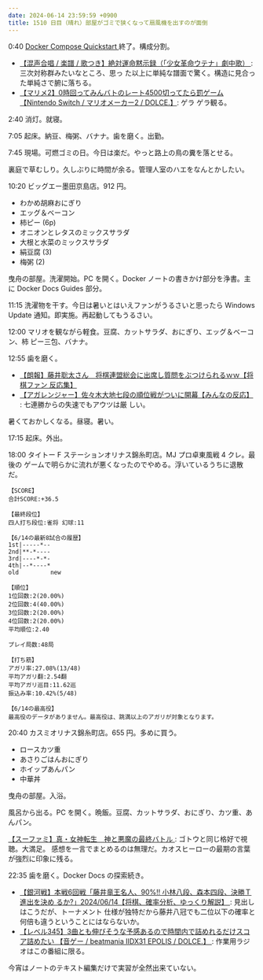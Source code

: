 ```yaml
---
date: 2024-06-14 23:59:59 +0900
title: 1510 日目（晴れ）部屋がゴミで狭くなって扇風機を出すのが面倒
---
```


0:40 [Docker Compose Quickstart
](https://docs.docker.com/compose/gettingstarted/) 終了。構成分割。

* [【混声合唱 / 楽譜 / 歌つき】絶対運命黙示録（「少女革命ウテナ」劇中歌）
  ](https://www.youtube.com/watch?v=-tyQKaa54Bo): 三次対称群みたいなところ、思っ
  た以上に単純な譜面で驚く。構造に見合った単純さで腑に落ちる。
* [【マリメ2】0時回ってみんバトのレート4500切ってたら罰ゲーム【Nintendo Switch /
  マリオメーカー2 / DOLCE.】](https://www.youtube.com/watch?v=CByfzCAI8Vs): ゲラ
  ゲラ観る。

2:40 消灯。就寝。

7:05 起床。納豆、梅粥、バナナ。歯を磨く。出勤。

7:45 現場。可燃ゴミの日。今日は楽だ。やっと路上の鳥の糞を落とせる。

裏庭で草むしり。久しぶりに時間が余る。管理人室のハエをなんとかしたい。

10:20 ビッグエー墨田京島店。912 円。

* わかめ胡麻おにぎり
* エッグ＆ベーコン
* 柿ピー (6p)
* オニオンとレタスのミックスサラダ
* 大根と水菜のミックスサラダ
* 絹豆腐 (3)
* 梅粥 (2)

曳舟の部屋。洗濯開始。PC を開く。Docker ノートの書きかけ部分を浄書。主に Docker
Docs Guides 部分。

11:15 洗濯物を干す。今日は暑いとはいえファンがうるさいと思ったら Windows Update
通知。即実施。再起動してもうるさい。

12:00 マリオを観ながら軽食。豆腐、カットサラダ、おにぎり、エッグ＆ベーコン、柿
ピー三包、バナナ。

12:55 歯を磨く。

* [【朗報】藤井聡太さん　将棋連盟総会に出席し質問をぶつけられるｗｗ【将棋ファン
  反応集】](https://www.youtube.com/watch?v=emGLKTzYWr0)
* [【アガレンジャー】佐々木大地七段の順位戦がついに開幕【みんなの反応】
  ](https://www.youtube.com/watch?v=kn1gy9fiy3Y): 七連勝からの失速でもアウツは厳
  しい。

暑くておかしくなる。昼寝。暑い。

17:15 起床。外出。

18:00 タイトー F ステーションオリナス錦糸町店。MJ プロ卓東風戦 4 クレ。最後の
ゲームで明らかに流れが悪くなったのでやめる。浮いているうちに退散だ。

```text
【SCORE】
合計SCORE:+36.5

【最終段位】
四人打ち段位:雀将 幻球:11

【6/14の最新8試合の履歴】
1st|-----*--
2nd|**-*----
3rd|----*-*-
4th|--*----*
old         new

【順位】
1位回数:2(20.00%)
2位回数:4(40.00%)
3位回数:2(20.00%)
4位回数:2(20.00%)
平均順位:2.40

プレイ局数:48局

【打ち筋】
アガリ率:27.08%(13/48)
平均アガリ翻:2.54翻
平均アガリ巡目:11.62巡
振込み率:10.42%(5/48)

【6/14の最高役】
最高役のデータがありません。最高役は、跳満以上のアガリが対象となります。
```

20:40 カスミオリナス錦糸町店。655 円。多めに買う。

* ロースカツ重
* あさりごはんおにぎり
* ホイップあんパン
* 中華丼

曳舟の部屋。入浴。

風呂から出る。PC を開く。晩飯。豆腐、カットサラダ、おにぎり、カツ重、あんパン。

[【スーファミ】真・女神転生　神と悪魔の最終バトル
](https://www.youtube.com/watch?v=GMhyqjPEhZQ): ゴトウと同じ格好で視聴。大満足。
感想を一言でまとめるのは無理だ。カオスヒーローの最期の言葉が強烈に印象に残る。

22:35 歯を磨く。Docker Docs の探索続き。

* [【銀河戦】本戦6回戦「藤井竜王名人、90%!! 小林八段、森本四段、決勝Ｔ進出を決め
  るか?」2024/06/14【将棋、確率分析、ゆっくり解説】
  ](https://www.youtube.com/watch?v=z6PI-jGJsy8): 見出しはこうだが、トーナメント
  仕様が独特だから藤井八冠でも二位以下の確率と何倍も違うということにはならないか。
* [【レベル345】3曲とも伸びそうな予感あるので時間内で詰めれるだけスコア詰めたい
  【音ゲー / beatmania IIDX31 EPOLIS / DOLCE.】
  ](https://www.youtube.com/watch?v=0oY7zkjxeeE): 作業用ラジオはこの番組に限る。

今宵はノートのテキスト編集だけで実習が全然出来ていない。
